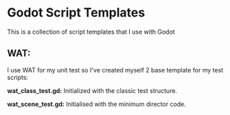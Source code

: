 # Godot Script Templates

This is a collection of script templates that I use with Godot

## WAT:

I use WAT for my unit test so I've created myself 2 base template for my test scripts:

**wat_class_test.gd:** Initialized with the classic test structure.

**wat_scene_test.gd:** Initialised with the minimum director code.
